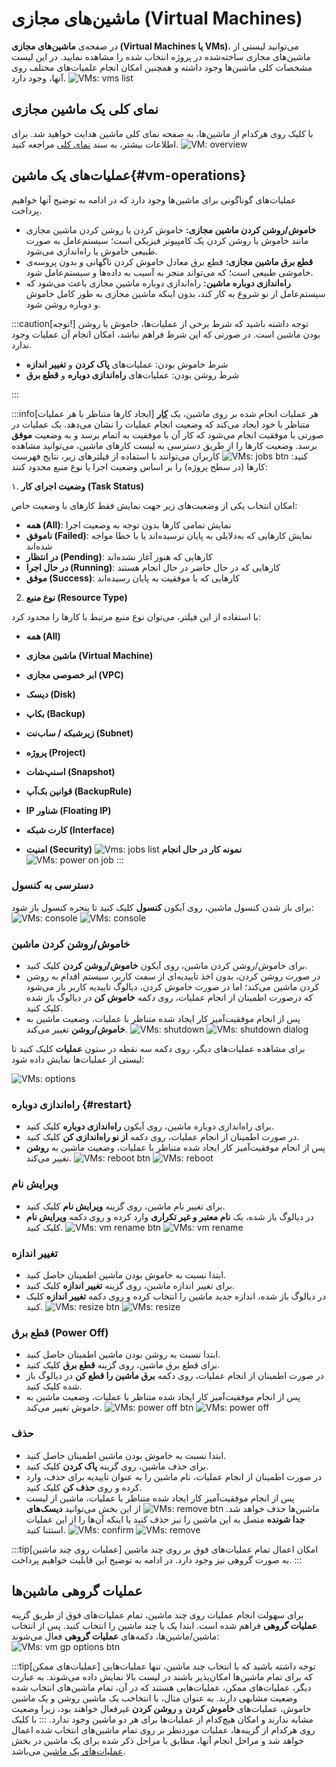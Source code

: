 # ماشین‌های مجازی‌ (Virtual Machines)

در صفحه‌ی **ماشین‌های مجازی (Virtual Machines یا VMs)**، می‌توانید لیستی از ماشین‌های مجازی ساخته‌شده در پروژه انتخاب شده را مشاهده نمایید. در این لیست مشخصات کلی ماشین‌ها وجود داشته و همچنین امکان انجام علمیات‌های مختلف روی آنها، وجود دارد.
![VMs: vms list](../img/iaas-vm-list.png)

## نمای کلی یک ماشین مجازی

با کلیک روی هرکدام از ماشین‌ها، به صفحه نمای کلی ماشین هدایت خواهید شد. برای اطلاعات بیشتر، به سند [نمای کلی](vm#overview) مراجعه کنید.
![VM: overview](../img/iaas-vm-overview.png)

## عملیات‌های یک ماشین{#vm-operations}

عملیات‌های گوناگونی برای ماشین‌ها وجود دارد که در ادامه به توضیح آنها خواهیم پرداخت.

- **خاموش/روشن کردن ماشین مجازی:** خاموش کردن یا روشن کردن ماشین مجازی مانند خاموش یا روشن کردن یک کامپیوتر فیزیکی است؛ سیستم‌عامل به صورت طبیعی خاموش یا راه‌اندازی می‌شود.
- **قطع برق ماشین مجازی:** قطع برق معادل خاموش کردن ناگهانی و بدون پروسه‌ی خاموشی طبیعی است؛ که می‌تواند منجر به آسیب به داده‌ها و سیستم‌عامل شود.
- **راه‌اندازی دوباره ماشین:** راه‌اندازی دوباره ماشین مجازی باعث می‌شود که سیستم‌عامل از نو شروع به کار کند، بدون اینکه ماشین مجازی به طور کامل خاموش و دوباره روشن شود.

:::caution[توجه!]
توجه داشته باشید که شرط برخی از عملیات‌ها، خاموش یا روشن بودن ماشین است. در صورتی که این شرط فراهم نباشد، امکان انجام آن عملیات وجود ندارد.

- شرط خاموش بودن: عملیات‌های **پاک کردن** و **تغییر اندازه**
- شرط روشن بودن: عملیات‌های **راه‌اندازی دوباره** و **قطع برق**

:::

:::info[ایجاد کارها متناظر با هر عملیات]
هر عملیات انجام شده بر روی ماشین، یک [**کار**](../../settings#jobs) متناظر با خود ایجاد می‌کند که وضعیت انجام عملیات را نشان می‌دهد. یک عملیات در صورتی با موفقیت انجام می‌شود که کار آن با موفقیت به اتمام برسد و به وضعیت **موفق** برسد. وضعیت کارها را از طریق دسترسی به لیست کارهای ماشین، می‌توانید مشاهده کنید:
![VMs: jobs btn](../img/iaas-vm-list.png)
کاربران می‌توانند با استفاده از فیلترهای زیر، نتایج فهرست کارها (در سطح پروژه) را بر اساس وضعیت اجرا یا نوع منبع محدود کنند:

۱. **وضعیت اجرای کار (Task Status)**

امکان انتخاب یکی از وضعیت‌های زیر جهت نمایش فقط کارهای با وضعیت خاص:

- **همه (All)**: نمایش تمامی کارها بدون توجه به وضعیت اجرا
- **ناموفق (Failed)**: نمایش کارهایی که به‌دلایلی به پایان نرسیده‌اند یا با خطا مواجه شده‌اند
- **در انتظار (Pending)**: کارهایی که هنوز آغاز نشده‌اند
- **در حال اجرا (Running)**: کارهایی که در حال حاضر در حال انجام هستند
- **موفق (Success)**: کارهایی که با موفقیت به پایان رسیده‌اند

2. **نوع منبع (Resource Type)**

با استفاده از این فیلتر، می‌توان نوع منبع مرتبط با کارها را محدود کرد:

- **همه (All)**
- **ماشین مجازی (Virtual Machine)**
- **ابر خصوصی مجازی (VPC)**
- **دیسک (Disk)**
- **بکاپ (Backup)**
- **زیرشبکه / ساب‌نت (Subnet)**
- **پروژه (Project)**
- **اسنپ‌شات (Snapshot)**

- **قوانین بک‌آپ (BackupRule)**
- **IP شناور (Floating IP)**
- **کارت شبکه (Interface)**
- **امنیت (Security)**
  ![Vms: jobs list](../img/iaas-vm-jobs.png)
  **نمونه کار در حال انجام**
  ![VMs: power on job](../img/iaas-vm-creating.png)
  :::

### دسترسی به کنسول

برای باز شدن کنسول ماشین، روی آیکون **کنسول** کلیک کنید تا پنجره کنسول باز شود:
![VMs: console](../img/iaas-vm-console.png)
![VMs: console](../img/iaas-vm-console2.png)

### خاموش/روشن کردن ماشین

- برای خاموش/روشن کردن ماشین، روی آیکون **خاموش/روشن کردن** کلیک کنید.
- در صورت روشن کردن، بدون اخذ تاییدیه‌ای از سمت کاربر، سیستم اقدام به روشن کردن ماشین می‌کند؛ اما در صورت خاموش کردن، دیالوگ تاییدیه کاربر باز می‌شود که درصورت اطمینان از انجام عملیات، روی دکمه **خاموش کن** در دیالوگ باز شده کلیک کنید.
- پس از انجام موفقیت‌آمیز کار ایجاد شده متناظر با عملیات، وضعیت ماشین به **خاموش/روشن** تغییر می‌کند.
  ![VMs: shutdown](../img/iaas-vm-shutdown.png)
  ![VMs: shutdown dialog](../img/iaas-vm-shutdown-confirm.png)

برای مشاهده عملیات‌های دیگر، روی دکمه سه نقطه در ستون **عملیات** کلیک کنید تا لیستی از عملیات‌ها نمایش داده شود:

![VMs: options](../img/iaas-vm-options.png)

### راه‌اندازی دوباره {#restart}

- برای راه‌اندازی دوباره ماشین، روی آیکون **راه‌اندازی دوباره** کلیک کنید.
- در صورت اطمینان از انجام عملیات، روی دکمه **از نو راه‌اندازی کن** کلیک کنید.
- پس از انجام موفقیت‌آمیز کار ایجاد شده متناظر با عملیات، وضعیت ماشین به **روشن** تغییر می‌کند.
  ![VMs: reboot btn](../img/iaas-vm-reboot-btn.png)
  ![VMs: reboot](../img/iaas-vm-reboot-confirm.png)

### ویرایش نام

- برای تغییر نام ماشین، روی گزینه **ویرایش نام** کلیک کنید.
- در دیالوگ باز شده، یک **نام معتبر و غیر تکراری** وارد کرده و روی دکمه **ویرایش نام** کلیک کنید.
  ![VMs: vm rename btn](../img/iaas-vm-rename-btn.png)
  ![VMs: vm rename](../img/iaas-vm-rename.png)

### تغییر اندازه

- ابتدا نسبت به خاموش بودن ماشین اطمینان حاصل کنید.
- برای تغییر اندازه ماشین، روی گزینه **تغییر اندازه** کلیک کنید.
- در دیالوگ باز شده، اندازه جدید ماشین را انتخاب کرده و روی دکمه **تغییر اندازه** کلیک کنید.
  ![VMs: resize btn](../img/iaas-vm-resize-btn.png)
  ![VMs: resize](../img/iaas-vm-resize.png)

### قطع برق (Power Off)

- ابتدا نسبت به روشن بودن ماشین اطمینان حاصل کنید.
- برای قطع برق ماشین، روی گزینه **قطع برق** کلیک کنید.
- در صورت اطمینان از انجام عملیات، روی دکمه **برق ماشین را قطع کن** در دیالوگ باز شده کلیک کنید.
- پس از انجام موفقیت‌آمیز کار ایجاد شده متناظر با عملیات، وضعیت ماشین به خاموش تغییر می‌کند.
  ![VMs: power off btn](../img/iaas-vm-power-off-btn.png)
  ![VMs: power off](../img/iaas-vm-power-off.png)

### حذف

- ابتدا نسبت به خاموش بودن ماشین اطمینان حاصل کنید.
- برای حذف ماشین، روی گزینه **پاک کردن** کلیک کنید.
- در صورت اطمینان از انجام عملیات، نام ماشین را به عنوان تاییدیه برای حذف، وارد کرده و روی **حذف کن** کلیک کنید.
- پس از انجام موفقیت‌آمیز کار ایجاد شده متناظر با عملیات، ماشین از لیست ماشین‌ها حذف خواهد شد.
  ![VMs: remove btn](../img/iaas-vm-remove-btn.png)
  از این بخش می‌توانید **دیسک‌های جدا شونده** متصل به این ماشین را نیز حذف کنید یا اینکه آن‌ها را از این عملیات استثنا کنید.
  ![VMs: confirm](../img/iaas-vm-remove-confirmation-phrase.png)
  ![VMs: remove](../img/iaas-vm-remove-confirm.png)

:::tip[عملیات‌ روی چند ماشین]
امکان اعمال تمام عملیات‌های فوق بر روی چند ماشین به صورت گروهی نیز وجود دارد. در ادامه به توضیح این قابلیت خواهیم پرداخت.
:::

## عملیات گروهی ماشین‌ها

برای سهولت انجام عملیات روی چند ماشین، تمام عملیات‌های فوق از طریق گزینه **عملیات گروهی** فراهم شده است. ابتدا یک یا چند ماشین را انتخاب کنید. پس از انتخاب ماشین/ماشین‌ها، دکمه‌های **عملیات گروهی** فعال می‌شوند:
![VMs: vm gp options btn](../img/iaas-vm-gp-options-btn.png)

:::tip[عملیات‌های ممکن]
توجه داشته باشید که با انتخاب چند ماشین، تنها عملیات‌هایی که برای تمام ماشین‌ها امکان‌پذیر باشند در لیست بالا نمایش داده می‌شوند. به عبارت دیگر، عملیات‌های ممکن، عملیات‌هایی هستند که در آن، تمام ماشین‌های انتخاب شده وضعیت مشابهی دارند. به عنوان مثال، با انتخاخب یک ماشین روشن و یک ماشین خاموش، عملیات‌های **خاموش کردن** و **روشن کردن** غیرفعال خواهند بود، زیرا وضعیت مشابه ندارند و امکان هیچ‌کدام از عملیات‌ها برای هر دو ماشین وجود ندارد.
:::
با کلیک روی هرکدام از گزینه‌ها، عملیات موردنظر بر روی تمام ماشین‌های انتخاب شده اعمال خواهد شد و مراحل انجام آنها، مطابق با مراحل ذکر شده برای یک ماشین در بخش [عملیات‌های یک ماشین](#vm-operations) می‌باشد.
